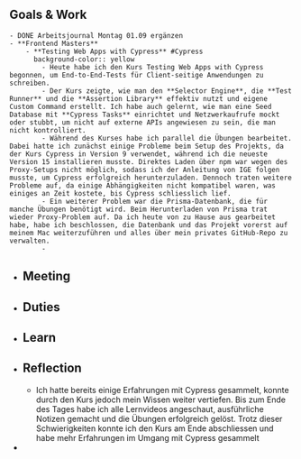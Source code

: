 ## Goals & Work
	- DONE Arbeitsjournal Montag 01.09 ergänzen
	- **Frontend Masters**
		- **Testing Web Apps with Cypress** #Cypress
		  background-color:: yellow
			- Heute habe ich den Kurs Testing Web Apps with Cypress begonnen, um End-to-End-Tests für Client-seitige Anwendungen zu schreiben.
			- Der Kurs zeigte, wie man den **Selector Engine**, die **Test Runner** und die **Assertion Library** effektiv nutzt und eigene Custom Command erstellt. Ich habe auch gelernt, wie man eine Seed Database mit **Cypress Tasks** einrichtet und Netzwerkaufrufe mockt oder stubbt, um nicht auf externe APIs angewiesen zu sein, die man nicht kontrolliert.
			- Während des Kurses habe ich parallel die Übungen bearbeitet. Dabei hatte ich zunächst einige Probleme beim Setup des Projekts, da der Kurs Cypress in Version 9 verwendet, während ich die neueste Version 15 installieren musste. Direktes Laden über npm war wegen des Proxy-Setups nicht möglich, sodass ich der Anleitung von IGE folgen musste, um Cypress erfolgreich herunterzuladen. Dennoch traten weitere Probleme auf, da einige Abhängigkeiten nicht kompatibel waren, was einiges an Zeit kostete, bis Cypress schliesslich lief.
			- Ein weiterer Problem war die Prisma-Datenbank, die für manche Übungen benötigt wird. Beim Herunterladen von Prisma trat wieder Proxy-Problem auf. Da ich heute von zu Hause aus gearbeitet habe, habe ich beschlossen, die Datenbank und das Projekt vorerst auf meinem Mac weiterzuführen und alles über mein privates GitHub-Repo zu verwalten.
			-
- ## Meeting
- ## Duties
- ## Learn
- ## Reflection
	- Ich hatte bereits einige Erfahrungen mit Cypress gesammelt, konnte durch den Kurs jedoch mein Wissen weiter vertiefen. Bis zum Ende des Tages habe ich alle Lernvideos angeschaut, ausführliche Notizen gemacht und die Übungen erfolgreich gelöst. Trotz dieser Schwierigkeiten konnte ich den Kurs am Ende abschliessen und habe mehr Erfahrungen im Umgang mit Cypress gesammelt
-